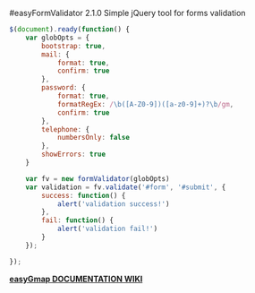 #easyFormValidator 2.1.0
Simple jQuery tool for forms validation

```javascript
$(document).ready(function() {
    var globOpts = {
        bootstrap: true,
        mail: {
            format: true,
            confirm: true
        },
        password: {
            format: true,
            formatRegEx: /\b([A-Z0-9])([a-z0-9]+)?\b/gm,
            confirm: true
        },
		telephone: {
			numbersOnly: false
		},
        showErrors: true
    }

    var fv = new formValidator(globOpts)
    var validation = fv.validate('#form', '#submit', {
        success: function() {
            alert('validation success!')
        },
        fail: function() {
            alert('validation fail!')
        }
    });

});
```

[**easyGmap DOCUMENTATION WIKI**](https://github.com/Gix075/jqueryEasyTools/wiki/TOOL---easyFormValidator)

